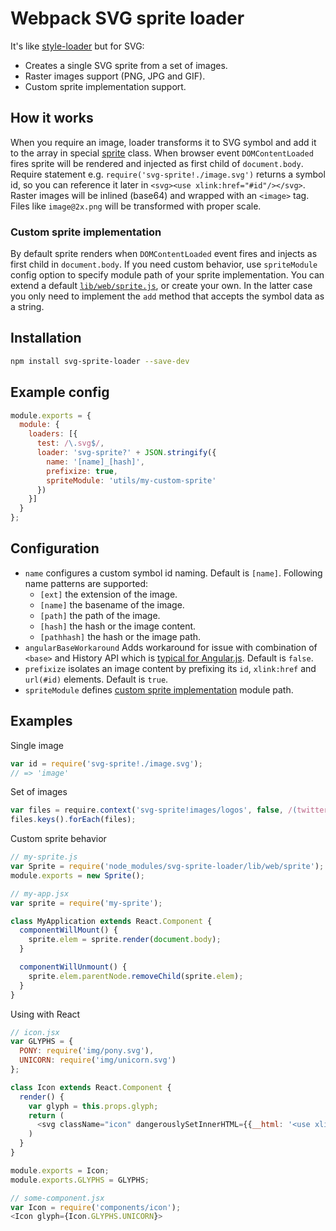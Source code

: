 # Webpack SVG sprite loader

It's like [style-loader](https://github.com/webpack/style-loader) but for SVG:

- Creates a single SVG sprite from a set of images.
- Raster images support (PNG, JPG and GIF).
- Custom sprite implementation support.

## How it works

When you require an image, loader transforms it to SVG symbol and add it to the array in special [sprite](lib/web/sprite.js) class.
When browser event `DOMContentLoaded` fires sprite will be rendered and injected as first child of `document.body`.
Require statement e.g. `require('svg-sprite!./image.svg')` returns a symbol id, so you can reference it later
in `<svg><use xlink:href="#id"/></svg>`. Raster images  will be inlined (base64) and wrapped with an `<image>` tag.
Files like `image@2x.png` will be transformed with proper scale.

### Custom sprite implementation

By default sprite renders when `DOMContentLoaded` event fires and injects as first child in `document.body`.
If you need custom behavior, use `spriteModule` config option to specify module path of your sprite implementation.
You can extend a default [`lib/web/sprite.js`](lib/web/sprite.js), or create your own.
In the latter case you only need to implement the `add` method that accepts the symbol data as a string.

## Installation

```bash
npm install svg-sprite-loader --save-dev
```

## Example config
```js
module.exports = {
  module: {
    loaders: [{
      test: /\.svg$/,
      loader: 'svg-sprite?' + JSON.stringify({
        name: '[name]_[hash]',
        prefixize: true,
        spriteModule: 'utils/my-custom-sprite'
      })
    }]
  }
};
```

## Configuration

* `name` configures a custom symbol id naming. Default is `[name]`. Following name patterns are supported:
  * `[ext]` the extension of the image.
  * `[name]` the basename of the image.
  * `[path]` the path of the image.
  * `[hash]` the hash or the image content.
  * `[pathhash]` the hash or the image path.
* `angularBaseWorkaround` Adds workaround for issue with combination of `<base>` and History API which is [typical for Angular.js](https://github.com/angular/angular.js/issues/8934). Default is `false`.
* `prefixize` isolates an image content by prefixing its `id`, `xlink:href` and `url(#id)` elements. Default is `true`.
* `spriteModule` defines [custom sprite implementation](#custom-sprite-implementation) module path.

## Examples

Single image
```js
var id = require('svg-sprite!./image.svg');
// => 'image'
```

Set of images
```js
var files = require.context('svg-sprite!images/logos', false, /(twitter|facebook|youtube)\.svg$/);
files.keys().forEach(files);
```

Custom sprite behavior
```js
// my-sprite.js
var Sprite = require('node_modules/svg-sprite-loader/lib/web/sprite');
module.exports = new Sprite();

// my-app.jsx
var sprite = require('my-sprite');

class MyApplication extends React.Component {
  componentWillMount() {
    sprite.elem = sprite.render(document.body);
  }

  componentWillUnmount() {
    sprite.elem.parentNode.removeChild(sprite.elem);
  }
}
```

Using with React
```js
// icon.jsx
var GLYPHS = {
  PONY: require('img/pony.svg'),
  UNICORN: require('img/unicorn.svg')
};

class Icon extends React.Component {
  render() {
    var glyph = this.props.glyph;
    return (
      <svg className="icon" dangerouslySetInnerHTML={{__html: '<use xlink:href="#' + glyph + '"></use>'}}/>
    )
  }
}

module.exports = Icon;
module.exports.GLYPHS = GLYPHS;

// some-component.jsx
var Icon = require('components/icon');
<Icon glyph={Icon.GLYPHS.UNICORN}>
```
